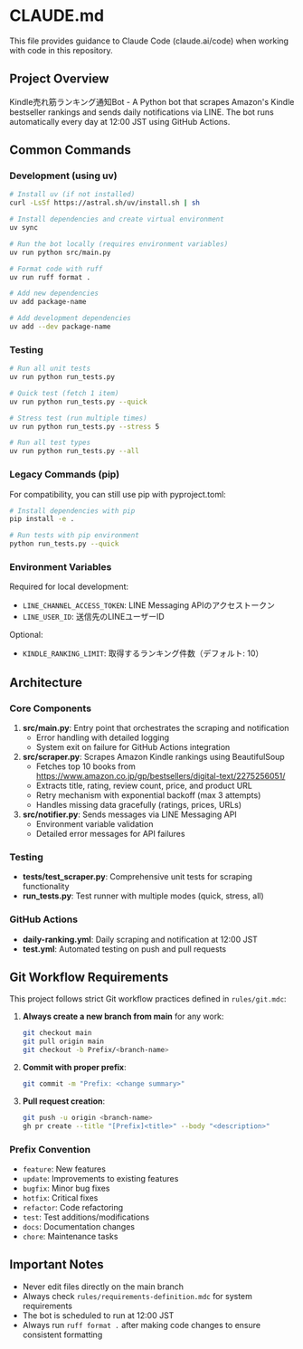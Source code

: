 # CLAUDE.md

This file provides guidance to Claude Code (claude.ai/code) when working with code in this repository.

## Project Overview
Kindle売れ筋ランキング通知Bot - A Python bot that scrapes Amazon's Kindle bestseller rankings and sends daily notifications via LINE. The bot runs automatically every day at 12:00 JST using GitHub Actions.

## Common Commands

### Development (using uv)
```bash
# Install uv (if not installed)
curl -LsSf https://astral.sh/uv/install.sh | sh

# Install dependencies and create virtual environment
uv sync

# Run the bot locally (requires environment variables)
uv run python src/main.py

# Format code with ruff
uv run ruff format .

# Add new dependencies
uv add package-name

# Add development dependencies
uv add --dev package-name
```

### Testing
```bash
# Run all unit tests
uv run python run_tests.py

# Quick test (fetch 1 item)
uv run python run_tests.py --quick

# Stress test (run multiple times)
uv run python run_tests.py --stress 5

# Run all test types
uv run python run_tests.py --all
```

### Legacy Commands (pip)
For compatibility, you can still use pip with pyproject.toml:
```bash
# Install dependencies with pip
pip install -e .

# Run tests with pip environment
python run_tests.py --quick
```

### Environment Variables
Required for local development:
- `LINE_CHANNEL_ACCESS_TOKEN`: LINE Messaging APIのアクセストークン
- `LINE_USER_ID`: 送信先のLINEユーザーID

Optional:
- `KINDLE_RANKING_LIMIT`: 取得するランキング件数（デフォルト: 10）

## Architecture

### Core Components
1. **src/main.py**: Entry point that orchestrates the scraping and notification
   - Error handling with detailed logging
   - System exit on failure for GitHub Actions integration
2. **src/scraper.py**: Scrapes Amazon Kindle rankings using BeautifulSoup
   - Fetches top 10 books from https://www.amazon.co.jp/gp/bestsellers/digital-text/2275256051/
   - Extracts title, rating, review count, price, and product URL
   - Retry mechanism with exponential backoff (max 3 attempts)
   - Handles missing data gracefully (ratings, prices, URLs)
3. **src/notifier.py**: Sends messages via LINE Messaging API
   - Environment variable validation
   - Detailed error messages for API failures

### Testing
- **tests/test_scraper.py**: Comprehensive unit tests for scraping functionality
- **run_tests.py**: Test runner with multiple modes (quick, stress, all)

### GitHub Actions
- **daily-ranking.yml**: Daily scraping and notification at 12:00 JST
- **test.yml**: Automated testing on push and pull requests

## Git Workflow Requirements
This project follows strict Git workflow practices defined in `rules/git.mdc`:

1. **Always create a new branch from main** for any work:
   ```bash
   git checkout main
   git pull origin main
   git checkout -b Prefix/<branch-name>
   ```

2. **Commit with proper prefix**:
   ```bash
   git commit -m "Prefix: <change summary>"
   ```

3. **Pull request creation**:
   ```bash
   git push -u origin <branch-name>
   gh pr create --title "[Prefix]<title>" --body "<description>"
   ```

### Prefix Convention
- `feature`: New features
- `update`: Improvements to existing features
- `bugfix`: Minor bug fixes
- `hotfix`: Critical fixes
- `refactor`: Code refactoring
- `test`: Test additions/modifications
- `docs`: Documentation changes
- `chore`: Maintenance tasks

## Important Notes
- Never edit files directly on the main branch
- Always check `rules/requirements-definition.mdc` for system requirements
- The bot is scheduled to run at 12:00 JST
- Always run `ruff format .` after making code changes to ensure consistent formatting
